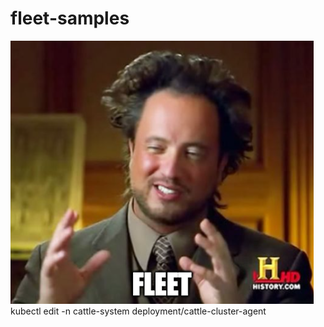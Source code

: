# fleet-samples
![Fleet](https://github.com/bgulla/fleet-samples/blob/main/static/aliens.png?raw=true) 
kubectl edit -n cattle-system deployment/cattle-cluster-agent